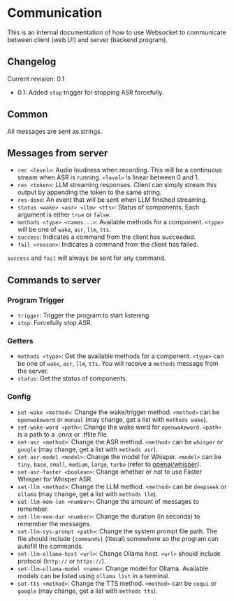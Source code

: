 # Communication
This is an internal documentation of how to use Websocket to communicate between client (web UI) and server (backend program).

## Changelog
Current revision: 0.1
- 0.1: Added `stop` trigger for stopping ASR forcefully.

## Common
All messages are sent as strings.

## Messages from server
- `rec <level>`: Audio loudness when recording. This will be a continuous stream when ASR is running. `<level>` is linear between 0 and 1.
- `res <token>`: LLM streaming responses. Client can simply stream this output by appending the token to the same string.
- `res-done`: An event that will be sent when LLM finished streaming.
- `status <wake> <asr> <llm> <tts>`: Status of components. Each argument is either `true` or `false`.
- `methods <type> <names...>`: Available methods for a component. `<type>` will be one of `wake`, `asr`, `llm`, `tts`.
- `success`: Indicates a command from the client has succeeded.
- `fail <reason>`: Indicates a command from the client has failed.

`success` and `fail` will always be sent for any command.

## Commands to server
### Program Trigger
- `trigger`: Trigger the program to start listening.
- `stop`: Forcefully stop ASR.
### Getters
- `methods <type>`: Get the available methods for a component. `<type>` can be one of `wake`, `asr`, `llm`, `tts`. You will receive a `methods` message from the server.
- `status`: Get the status of components.
### Config
- `set-wake <method>`: Change the wake/trigger method. `<method>` can be `openwakeword` or `manual` (may change, get a list with `methods wake`).
- `set-wake-word <path>`: Change the wake word for `openwakeword`. `<path>` is a path to a .onnx or .tflite file.
- `set-asr <method>`: Change the ASR method. `<method>` can be `whisper` or `google` (may change, get a list with `methods asr`).
- `set-asr-model <model>`: Change the model for Whisper. `<model>` can be `tiny`, `base`, `small`, `medium`, `large`, `turbo` (refer to [openai/whisper](https://github.com/openai/whisper)).
- `set-asr-faster <boolean>`: Change whether or not to use Faster Whisper for Whisper ASR.
- `set-llm <method>`: Change the LLM method. `<method>` can be `deepseek` or `ollama` (may change, get a list with `methods llm`).
- `set-llm-mem-len <number>`: Change the amount of messages to remember.
- `set-llm-mem-dur <number>`: Change the duration (in seconds) to remember the messages.
- `set-llm-sys-prompt <path>`: Change the system prompt file path. The file should include `{commands}` (literal) somewhere so the program can autofill the commands.
- `set-llm-ollama-host <url>`: Change Ollama host. `<url>` should include protocol (`http://` or `https://`).
- `set-llm-ollama-model <name>`: Change model for Ollama. Available models can be listed using `ollama list` in a terminal.
- `set-tts <method>`: Change the TTS method. `<method>` can be `coqui` or `google` (may change, get a list with `methods tts`).
